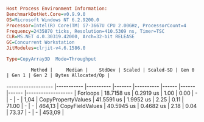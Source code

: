 ```ini

Host Process Environment Information:
BenchmarkDotNet.Core=v0.9.9.0
OS=Microsoft Windows NT 6.2.9200.0
Processor=Intel(R) Core(TM) i7-3667U CPU 2.00GHz, ProcessorCount=4
Frequency=2435870 ticks, Resolution=410.5309 ns, Timer=TSC
CLR=MS.NET 4.0.30319.42000, Arch=32-bit RELEASE
GC=Concurrent Workstation
JitModules=clrjit-v4.6.1586.0

Type=CopyArray3D  Mode=Throughput  

```
             Method |     Median |    StdDev | Scaled | Scaled-SD | Gen 0 | Gen 1 | Gen 2 | Bytes Allocated/Op |
------------------- |----------- |---------- |------- |---------- |------ |------ |------ |------------------- |
           Forloops | 18.7158 us | 0.2919 us |   1.00 |      0.00 |     - |     - |     - |               1,04 |
 CopyPropertyValues | 41.5591 us | 1.9952 us |   2.25 |      0.11 | 71.00 |     - |     - |             464,13 |
    CopyFieldValues | 40.5945 us | 0.4682 us |   2.18 |      0.04 | 73.37 |     - |     - |             453,09 |
